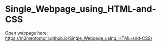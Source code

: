 # Single_Webpage_using_HTML-and-CSS



Open webpage here: https://m3mentomor1.github.io/Single_Webpage_using_HTML-and-CSS/
